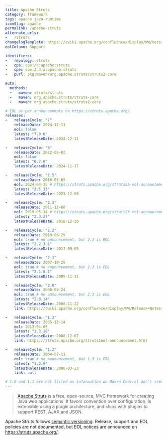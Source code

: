 ```yaml
---
title: Apache Struts
category: framework
tags: apache java-runtime
iconSlug: apache
permalink: /apache-struts
alternate_urls:
-   /struts
changelogTemplate: https://cwiki.apache.org/confluence/display/WW/Version+Notes+__LATEST__
eolColumn: Support

identifiers:
-   repology: struts
-   cpe: cpe:/a:apache:struts
-   cpe: cpe:2.3:a:apache:struts
-   purl: pkg:maven/org.apache.struts/struts2-core

auto:
  methods:
  -   maven: struts/struts
  -   maven: org.apache.struts/struts-core
  -   maven: org.apache.struts/struts2-core

# EOL as per announcements on https://struts.apache.org/.
releases:
-   releaseCycle: "7"
    releaseDate: 2024-12-11
    eol: false
    latest: "7.0.0"
    latestReleaseDate: 2024-12-11

-   releaseCycle: "6"
    releaseDate: 2022-06-02
    eol: false
    latest: "6.7.0"
    latestReleaseDate: 2024-11-17

-   releaseCycle: "2.5"
    releaseDate: 2016-05-05
    eol: 2024-04-30 # https://struts.apache.org/struts25-eol-announcement
    latest: "2.5.33"
    latestReleaseDate: 2023-12-05

-   releaseCycle: "2.3"
    releaseDate: 2011-12-08
    eol: 2019-05-14 # https://struts.apache.org/struts23-eol-announcement
    latest: "2.3.37"
    latestReleaseDate: 2018-12-30

-   releaseCycle: "2.2"
    releaseDate: 2010-06-29
    eol: true # no announcement, but 2.3 is EOL
    latest: "2.2.3.1"
    latestReleaseDate: 2011-09-05

-   releaseCycle: "2.1"
    releaseDate: 2007-10-29
    eol: true # no announcement, but 2.3 is EOL
    latest: "2.1.8.1"
    latestReleaseDate: 2009-11-11

-   releaseCycle: "2.0"
    releaseDate: 2006-09-24
    eol: true # no announcement, but 2.3 is EOL
    latest: "2.0.14"
    latestReleaseDate: 2008-11-22
    link: https://cwiki.apache.org/confluence/display/WW/Release+Notes+__LATEST__

-   releaseCycle: "1.3"
    releaseDate: 2005-12-14
    eol: 2013-04-05
    latest: "1.3.10"
    latestReleaseDate: 2008-12-07
    link: https://struts.apache.org/struts1eol-announcement.html

-   releaseCycle: "1.2"
    releaseDate: 2004-07-11
    eol: true # no announcement, but 1.3 is EOL
    latest: "1.2.9"
    latestReleaseDate: 2006-03-23
    link: null

# 1.0 and 1.1 are not listed as information on Maven Central don't seem reliable.
---
```


> [Apache Struts](https://struts.apache.org/) is a free, open-source, MVC framework for creating
> Java web applications. It favors convention over configuration, is extensible using a plugin
> architecture, and ships with plugins to support REST, AJAX and JSON.

Apache Struts follows [semantic versioning](https://semver.org). Release, support and EOL policies
are not documented, but EOL notices are announced on <https://struts.apache.org/>.

